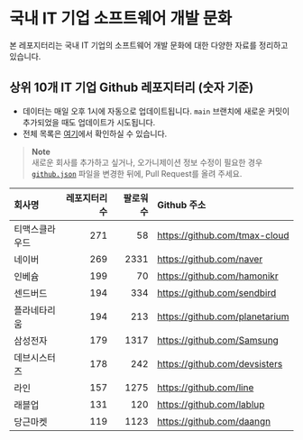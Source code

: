 # 국내 IT 기업 소프트웨어 개발 문화
본 레포지터리는 국내 IT 기업의 소프트웨어 개발 문화에 대한 다양한 자료를 정리하고 있습니다.

## 상위 10개 IT 기업 Github 레포지터리 (숫자 기준)

- 데이터는 매일 오후 1시에 자동으로 업데이트됩니다. `main` 브랜치에 새로운 커밋이 추가되었을 때도 업데이트가 시도됩니다.
- 전체 목록은 [여기](./github.md)에서 확인하실 수 있습니다.

> **Note**<br />
> 새로운 회사를 추가하고 싶거나, 오가니제이션 정보 수정이 필요한 경우 [`github.json`](./github.json) 파일을 변경한 뒤에, Pull Request를 올려 주세요.

<!-- MARKDOWN_TABLE(GITHUB): START -->

| **회사명** | **레포지터리 수** | **팔로워 수** | **Github 주소** |
|:---|---:|---:|:---|
| 티맥스클라우드 | 271 | 58 | https://github.com/tmax-cloud |
| 네이버 | 269 | 2331 | https://github.com/naver |
| 인베슘 | 199 | 70 | https://github.com/hamonikr |
| 센드버드 | 194 | 334 | https://github.com/sendbird |
| 플라네타리움 | 194 | 213 | https://github.com/planetarium |
| 삼성전자 | 179 | 1317 | https://github.com/Samsung |
| 데브시스터즈 | 178 | 242 | https://github.com/devsisters |
| 라인 | 157 | 1275 | https://github.com/line |
| 래블업 | 131 | 120 | https://github.com/lablup |
| 당근마켓 | 119 | 1123 | https://github.com/daangn |

<!-- MARKDOWN_TABLE(GITHUB): END -->

